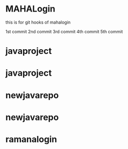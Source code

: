 # MAHALogin
this is for git hooks  of mahalogin

1st commit
2nd commit
3rd commit
4th commit
5th commit
# javaproject
# javaproject
# newjavarepo
# newjavarepo
# ramanalogin
